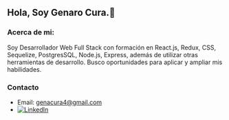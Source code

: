 ## Hola, Soy Genaro Cura.👋

### Acerca de mi:
Soy Desarrollador Web Full Stack con formación en React.js, Redux, CSS, Sequelize, PostgresSQL, Node.js, Express, además de utilizar otras herramientas de desarrollo. Busco oportunidades para aplicar y ampliar mis habilidades.

### Contacto
- Email: [genacura4@gmail.com](mailto:genacura4@gmail.com)
- [![LinkedIn](https://img.shields.io/badge/LinkedIn-Profile-blue?style=flat&logo=linkedin)](https://www.linkedin.com/in/genaro-cura-7275581ba/)

